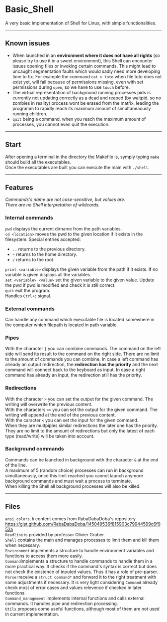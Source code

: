 # Basic_Shell
A very basic implementation of Shell for Linux, with simple functionalities.
___
## Known issues
- When launched in an **environment where it does not have all rights** (so please try to use it in a sweet environment), this Shell can encounter issues opening files or invoking certain commands. This might lead to uncaught segmentation faults which would sadly need more developing time to fix. For example the command `cat > toto` when file toto does not exist yet, will fail because of permissions missing, even with set permissions during `open`, so we have to use `touch` before.
- The virtual representation of background running processes pids is currently not updating correctly as a dead and reaped (by waitpid, so no zombies in reality) process wont be erased from the matrix, leading the programm to rapidly reach its maximum amount of simultaneaously running children.
- `quit` being a command, when you reach the maximum amount of processes, you cannot even quit the execution.
___
## Start
After opening a terminal in the directory the Makefile is, symply typing `make` should build all the executables.<br/>
Once the executables are built you can execute the main with `./shell`.
___
## Features
*Commands's name are not case-sensitive, but values are.<br/>
There are no Shell interpretation of wildcards.*
### Internal commands
`pwd` displays the current dirname from the path variables. <br/>
`cd <location>` moves the pwd to the given location if it exists in the filesystem. Special entries accepted: 
- `..` returns to the previous directory.
- `~` returns to the home directory.
- `/` returns to the root. <a/>

`print <variable>` displays the given variable from the path if it exists. If no variable is given displays all the variables. <br/>
`set <variable> <value>` set the given variable to the given value. Update the pwd if pwd is modified and check it is still correct.<br/>
`quit` exit the program. <br/>
Handles `Ctrl+c` signal.

### External commands
Can handle any command which executable file is located somewhere in the computer which filepath is located in path variable.

### Pipes
With the character `|` you can combine commands. The command on the left side will send its result to the command on the right side. There are no limit to the amount of commands you can combine. In case a left command has already an output redirection, the **redirection has the priority** and the next command will connect back to the keyboard as input. In case a right command has already an input, the redirection still has the priority. 

### Redirections
With the character `>` you can set the output for the given command. The writing will overwrite the previous content.<br/>
With the characters `>>` you can set the output for the given command. The writing will append at the end of the previous content. <br/>
With the caracter `<` you can set the input for the given command. <br/>
When they are multpiples similar redirections the later one has the priority. They are no limit to the amount of redirections but only the latest of each type (read/write) will be taken into account.

### Background commands
Commands can be launched in background with the character `&` at the end of the line. <br/>
A maximum of 5 (random choice) processes can run in background simultaneously, once this limit reached you cannot launch anymore background commands and must wait a process to terminate. <br/>
When killing the Shell all background processes will also be killed.

___
## Files
`ansi_colors.h` content comes from RabaDabaDoba's repository https://gist.github.com/RabaDabaDoba/145049536f815903c79944599c6f952a <br/>
`Readline` is provided by professor Olivier Gruber. <br/>
`Shell` contains the main and manages processes to limit them and kill them when necessary.<br/>
`Environment` implements a structure to handle environment variables and functions to access them more easily.<br/>
`Command`implements a structure to handle commands to handle them in a more practical way. It checks if the command's syntax is correct but does not check the existence of inputed values. Thus it has a role of pre-parser.<br/>
`Parser`receive a `struct command*` and forward it to the right treatment with some adjustments if necessary. It is very light considering `Command` already check most of error cases and values relevence if checked in later functions.<br/>
`Command_management` implements internal functions and calls external commands. It handles pipe and redirection processing.<br/>
`Utils` proposes come useful functions, although most of them are not used in current implementation.<br/>

